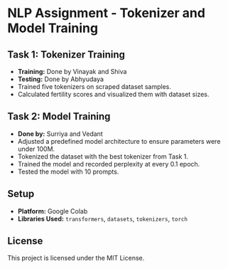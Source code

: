 
# NLP Assignment - Tokenizer and Model Training

## Task 1: Tokenizer Training
- **Training:** Done by Vinayak and Shiva
- **Testing:** Done by Abhyudaya
- Trained five tokenizers on scraped dataset samples.
- Calculated fertility scores and visualized them with dataset sizes.

## Task 2: Model Training
- **Done by:** Surriya and Vedant
- Adjusted a predefined model architecture to ensure parameters were under 100M.
- Tokenized the dataset with the best tokenizer from Task 1.
- Trained the model and recorded perplexity at every 0.1 epoch.
- Tested the model with 10 prompts.

## Setup
- **Platform:** Google Colab
- **Libraries Used:** `transformers`, `datasets`, `tokenizers`, `torch`

## License
This project is licensed under the MIT License.
